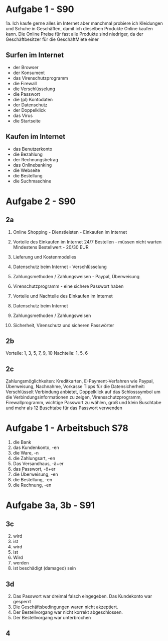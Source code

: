 # Aufgabe 1 - S90

1a. Ich kaufe gerne alles im Internet aber manchmal probiere ich Kleidungen und Schuhe in Geschäften, damit ich dieselben Produkte Online kaufen kann. 
Die Online Preise für fast alle Produkte sind niedriger, da der Geschäftbesitzer für die GeschäftMiete einer 

## Surfen im Internet

* der Browser
* der Konsument
* das Virenschutzprogramm
* die Firewall
* die Verschlüsselung
* die Passwort
* die (pl) Kontodaten
* der Datenschutz
* der Doppelklick
* das Virus
* die Startseite


## Kaufen im Internet

* das Benutzerkonto
* die Bezahlung
* der Rechnungsbetrag
* das Onlinebanking
* die Webseite
* die Bestellung
* die Suchmaschine

# Aufgabe 2 - S90

## 2a

1. Online Shopping - Dienstleisten - Einkaufen im Internet
2. Vorteile des Einkaufen im Internet 24/7 Bestellen - müssen nicht warten
Mindestens Bestellwert - 20/30 EUR
3. Lieferung und Kostenmodelles 
4. Datenschutz beim Internet - Verschlüsselung
5. Zahlungsmethoden / Zahlungsweisen - Paypal, Überweisung
6. Virenschutzprogramm - eine sichere Passwort haben

1. Vorteile und Nachteile des Einkaufen im Internet
2. Datenschutz beim Internet 
3. Zahlungsmethoden / Zahlungsweisen
4. Sicherheit, Virenschutz und sicheren Passwörter

## 2b

Vorteile: 1, 3, 5, 7, 9, 10
Nachteile: 1, 5, 6

## 2c

Zahlungsmöglichkeiten: Kreditkarten, E-Payment-Verfahren wie Paypal, Überweisung, Nachnahme, Vorkasse
Tipps für die Datensicherheit: Verschlüsselt Verbindung anbietet, Doppelklick auf das Schlosssymbol um die Verbindungsinformationen zu zeigen, Virensschutzprogramm, Firewallprogramm, wichtige Passwort zu wählen, groß und klein Buschtabe und mehr als 12 Buschtabe für das Passwort verwenden

# Aufgabe 1 - Arbeitsbuch S78

1. die Bank
2. das Kundenkonto, -en
3. die Ware, -n
4. die Zahlungsart, -en
5. Das Versandhaus, -ä+er
6. das Passwort, -ö+er
7. die Überweisung, -en
8. die Bestellung, -en
9. die Rechnung, -en

# Aufgabe 3a, 3b - S91

## 3c

2. wird
3. ist 
4. wird
5. ist
6. Wird
7. werden
8. ist
beschädigt (damaged) sein

## 3d

2. Das Passwort war dreimal falsch eingegeben. Das Kundekonto war gesperrt
3. Die Geschäftsbedingungen waren nicht akzeptiert.
4. Der Bestellvorgang war nicht korrekt abgeschlossen.
5. Der Bestellvorgang war unterbrochen

## 4


